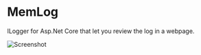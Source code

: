 # MemLog
ILogger for Asp.Net Core that let you review the log in a webpage.

![Screenshot](MemLog/assets/MemLog2.png?raw=true "Screenshot")
